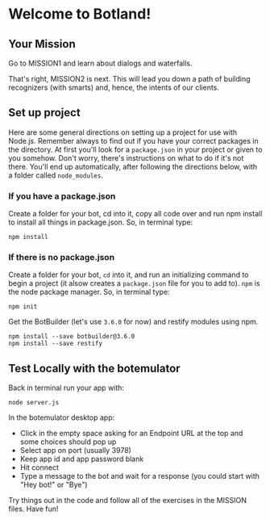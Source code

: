 # Welcome to Botland!

## Your Mission

Go to MISSION1 and learn about dialogs and waterfalls.

That's right, MISSION2 is next.  This will lead you down a path of building recognizers (with smarts) and, hence, the intents of our clients.


## Set up project

Here are some general directions on setting up a project for use with Node.js.  Remember always to find out if you have your correct packages in the directory.  At first you'll look for a `package.json` in your project or given to you somehow.  Don't worry, there's instructions on what to do if it's not there.  You'll end up automatically, after following the directions below, with a folder called `node_modules`.

### If you have a package.json

Create a folder for your bot, cd into it, copy all code over and run npm install to install all things in package.json.  So, in terminal type:

    npm install


### If there is **no** package.json

Create a folder for your bot, `cd` into it, and run an initializing command to begin a project (it alsow creates a `package.json` file for you to add to).  `npm` is the node package manager.  So, in terminal type:

    npm init
    
Get the BotBuilder (let's use `3.6.0` for now) and restify modules using npm.

    npm install --save botbuilder@3.6.0
    npm install --save restify

## Test Locally with the botemulator

Back in terminal run your app with:

    node server.js

In the botemulator desktop app:

* Click in the empty space asking for an Endpoint URL at the top and some choices should pop up
* Select app on port (usually 3978)
* Keep app id and app password blank
* Hit connect
* Type a message to the bot and wait for a response (you could start with "Hey bot!" or "Bye")

Try things out in the code and follow all of the exercises in the MISSION files.  Have fun!



